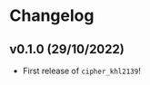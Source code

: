# Changelog

<!--next-version-placeholder-->

## v0.1.0 (29/10/2022)

- First release of `cipher_khl2139`!